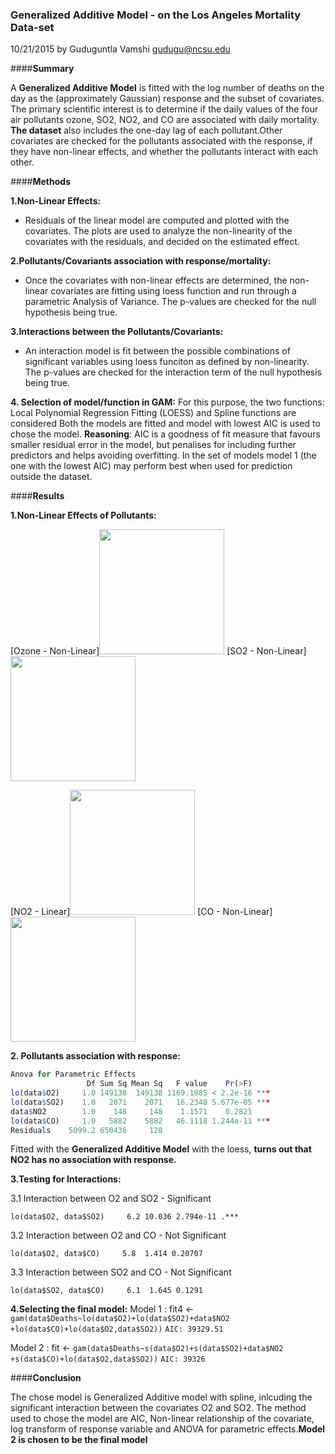 ### Generalized Additive Model - on the Los Angeles Mortality Data-set

10/21/2015 by Guduguntla Vamshi <gudugu@ncsu.edu>

####**Summary**

A **Generalized Additive Model** is fitted with the log number of deaths on the day as the (approximately Gaussian) response and 
the subset of covariates. The primary scientific interest is to determine if the daily values of the four air pollutants 
ozone, SO2, NO2, and CO are associated with daily mortality. 
**The dataset** also includes the one-day lag of each pollutant.Other covariates are checked for the pollutants 
associated with the response, if they have non-linear effects, and whether the pollutants interact with each other.

####**Methods**

**1.Non-Linear Effects:**
  - Residuals of the linear model are computed and plotted with the covariates. The plots are used to analyze the non-linearity 
    of the covariates with the residuals, and decided on the estimated effect.

**2.Pollutants/Covariants association with response/mortality:**
  - Once the covariates with non-linear effects are determined, the non-linear covariates are fitting using loess function
    and run through a parametric Analysis of Variance. The p-values are checked for the null hypothesis being true.

**3.Interactions between the Pollutants/Covariants:**
  - An interaction model is fit between the possible combinations of significant variables using loess funciton as defined by
    non-linearity. The p-values are checked for the interaction term of the null hypothesis being true. 

**4. Selection of model/function in GAM:**
  For this purpose, the two functions: Local Polynomial Regression Fitting (LOESS) and Spline functions are considered
  Both the models are fitted and model with lowest AIC is used to chose the model. 
  **Reasoning**: AIC is a goodness of fit measure that favours smaller residual error in the model, but penalises for 
  including further predictors and helps avoiding overfitting. In the set of models model 1 (the one with the lowest AIC) 
  may perform best when used for prediction outside the dataset.


####**Results**

**1.Non-Linear Effects of Pollutants:**

[Ozone - Non-Linear]<img src="https://cloud.githubusercontent.com/assets/10588000/10654345/2362d5c2-7837-11e5-9f32-80add480f546.png" width="200"> [SO2 - Non-Linear]<img src="https://cloud.githubusercontent.com/assets/10588000/10654345/2362d5c2-7837-11e5-9f32-80add480f546.png" width="200">

[NO2 - Linear]<img src="https://cloud.githubusercontent.com/assets/10588000/10654354/2fca958e-7837-11e5-9dcb-b23c8cb62fe5.png" width="200"> [CO - Non-Linear]<img src="https://cloud.githubusercontent.com/assets/10588000/10654355/30e5f990-7837-11e5-839a-5a9adae22ce0.png" width="200">


**2. Pollutants association with response:**

```R 
Anova for Parametric Effects
                 Df Sum Sq Mean Sq   F value    Pr(>F)    
lo(data$O2)     1.0 149138  149138 1169.1885 < 2.2e-16 ***
lo(data$SO2)    1.0   2071    2071   16.2348 5.677e-05 ***
data$NO2        1.0    148     148    1.1571    0.2821    
lo(data$CO)     1.0   5882    5882   46.1118 1.244e-11 ***
Residuals    5099.2 650436     128      
```
Fitted with the **Generalized Additive Model** with the loess, **turns out that NO2 has no association with response.**

**3.Testing for Interactions:**

  3.1 Interaction between O2 and SO2 - Significant
  
````lo(data$O2, data$SO2)     6.2 10.036 2.794e-11 .***````
  
  3.2 Interaction between O2 and CO  - Not Significant
  
  ````lo(data$O2, data$CO)     5.8  1.414 0.20707````
  
   3.3 Interaction between SO2 and CO - Not Significant
   
````lo(data$SO2, data$CO)     6.1  1.645 0.1291````

**4.Selecting the final model:**
  Model 1 : fit4 <- ```` gam(data$Deaths~lo(data$O2)+lo(data$SO2)+data$NO2 +lo(data$CO)+lo(data$O2,data$SO2)) ````
  ```` AIC: 39329.51 ````
  
  Model 2 : fit <- ```` gam(data$Deaths~s(data$O2)+s(data$SO2)+data$NO2 +s(data$CO)+lo(data$O2,data$SO2)) ````
  ```` AIC: 39326 ````


####**Conclusion**

The chose model is Generalized Additive model with spline, inlcuding the significant interaction between the covariates
O2 and SO2. The method used to chose the model are AIC, Non-linear relationship of the covariate, log transform of response
variable and ANOVA for parametric effects.**Model 2 is chosen to be the final model** 


